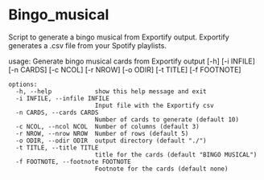 # Bingo_musical
Script to generate a bingo musical from Exportify output. Exportify generates a .csv file from your Spotify playlists.

usage: Generate bingo musical cards from Exportify output [-h] [-i INFILE]
                                                          [-n CARDS] [-c NCOL]
                                                          [-r NROW] [-o ODIR]
                                                          [-t TITLE]
                                                          [-f FOOTNOTE]
```
options:
  -h, --help            show this help message and exit
  -i INFILE, --infile INFILE
                        Input file with the Exportify csv 
  -n CARDS, --cards CARDS
                        Number of cards to generate (default 10)
  -c NCOL, --ncol NCOL  Number of columns (default 3)
  -r NROW, --nrow NROW  Number of rows (default 5)
  -o ODIR, --odir ODIR  output directory (default "./")
  -t TITLE, --title TITLE
                        title for the cards (default "BINGO MUSICAL")
  -f FOOTNOTE, --footnote FOOTNOTE
                        Footnote for the cards (default none)

```
